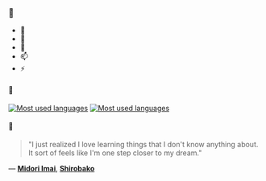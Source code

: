 ### 👋

- 🔭
- 🌱
- 💬
- 📫
- ⚡

#### 🧏

[![Most used languages](https://github-readme-stats-aynah.vercel.app/api/top-langs/?username=aynh&theme=solarized-dark&langs_count=6&layout=compact&hide_title=true)](https://github.com/anuraghazra/github-readme-stats#gh-dark-mode-only)
[![Most used languages](https://github-readme-stats-aynah.vercel.app/api/top-langs/?username=aynh&theme=solarized-light&langs_count=6&layout=compact&hide_title=true)](https://github.com/anuraghazra/github-readme-stats#gh-light-mode-only)

#### 💬

> "I just realized I love learning things that I don't know anything about. It sort of feels like I'm one step closer to my dream."

&mdash; [**Midori Imai**](https://myanimelist.net/character.php?q=Midori%20Imai&cat=character), [**Shirobako**](https://myanimelist.net/search/all?q=Shirobako&cat=all)
